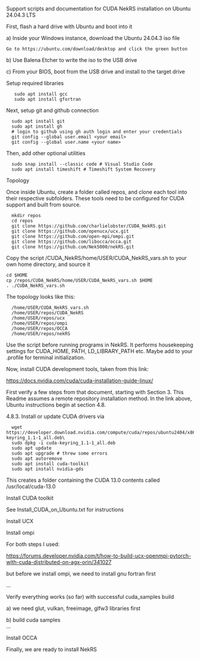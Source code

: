 Support scripts and documentation for CUDA NekRS installation on Ubuntu 24.04.3 LTS

First, flash a hard drive with Ubuntu and boot into it

  a) Inside your Windows instance, download the Ubuntu 24.04.3 iso file

    Go to https://ubuntu.com/download/desktop and click the green button

  b) Use Balena Etcher to write the iso to the USB drive

  c) From your BIOS, boot from the USB drive and install to the target drive

Setup required libraries
       
       sudo apt install gcc
       sudo apt install gfortran

Next, setup git and github connection

      sudo apt install git         
      sudo apt install gh         
      # login to github using gh auth login and enter your credentials
      git config --global user.email <your email>
      git config --global user.name <your name>

Then, add other optional utilities
   
      sudo snap install --classic code # Visual Studio Code
      sudo apt install timeshift # Timeshift System Recovery

Topology

Once inside Ubuntu, create a folder called repos, and clone each tool into their respective subfolders. These tools need to be configured for CUDA support and built from source.

      mkdir repos
      cd repos
      git clone https://github.com/charlielobster/CUDA_NekRS.git
      git clone https://github.com/openucx/ucx.git
      git clone https://github.com/open-mpi/ompi.git
      git clone https://github.com/libocca/occa.git
      git clone https://github.com/Nek5000/nekRS.git
      
Copy the script /CUDA_NekRS/home/USER/CUDA_NekRS_vars.sh to your own home directory, and source it

    cd $HOME
    cp /repos/CUDA_NekRS/home/USER/CUDA_NekRS_vars.sh $HOME
    . ./CUDA_NekRS_vars.sh       

The topology looks like this:

      /home/USER/CUDA_NekRS_vars.sh
      /home/USER/repos/CUDA_NekRS
      /home/USER/repos/ucx
      /home/USER/repos/ompi
      /home/USER/repos/OCCA
      /home/USER/repos/nekRS
      
Use the script before running programs in NekRS. It performs housekeeping settings for CUDA_HOME, PATH, LD_LIBRARY_PATH etc. Maybe add to your .profile for terminal initialization. 

Now, install CUDA development tools, taken from this link:

https://docs.nvidia.com/cuda/cuda-installation-guide-linux/

First verify a few steps from that document, starting with Section 3. This Readme assumes a remote repository installation method. In the link above, Ubuntu instructions begin at section 4.8.
      
4.8.3. Install or update CUDA drivers via 

      wget https://developer.download.nvidia.com/compute/cuda/repos/ubuntu2404/x86_64/cuda-keyring_1.1-1_all.deb\
      sudo dpkg -i cuda-keyring_1.1-1_all.deb
      sudo apt update
      sudo apt upgrade # threw some errors
      sudo apt autoremove
      sudo apt install cuda-toolkit
      sudo apt install nvidia-gds

This creates a folder containing the CUDA 13.0 contents called /usr/local/cuda-13.0

Install CUDA toolkit
      
See Install_CUDA_on_Ubuntu.txt for instructions

Install UCX

Install ompi

For both steps I used:

https://forums.developer.nvidia.com/t/how-to-build-ucx-openmpi-pytorch-with-cuda-distributed-on-agx-orin/341027


but before we install ompi, we need to install gnu fortran first

...

Verify everything works (so far) with successful cuda_samples build

  a) we need glut, vulkan, freeimage, glfw3 libraries first

  b) build cuda samples        
  ...

Install OCCA


Finally, we are ready to install NekRS

